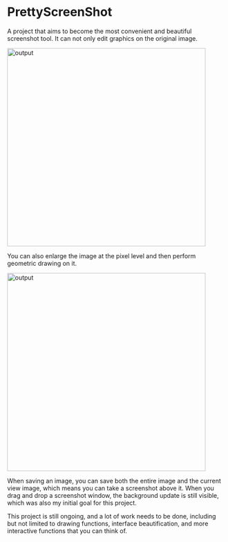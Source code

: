 # PrettyScreenShot
A project that aims to become the most convenient and beautiful screenshot tool.
It can not only edit graphics on the original image.

<img width="459" alt="output" src="https://github.com/monolife1874/PrettyScreenShot/assets/158537073/57ec1cb9-285d-4bd5-a87a-a9e32e19989d">

You can also enlarge the image at the pixel level and then perform geometric drawing on it.

<img width="459" alt="output" src="https://github.com/monolife1874/PrettyScreenShot/assets/158537073/5fe60c95-c506-4e24-8a79-a6d003a09eef">

When saving an image, you can save both the entire image and the current view image, which means you can take a screenshot above it.
When you drag and drop a screenshot window, the background update is still visible, which was also my initial goal for this project.

This project is still ongoing, and a lot of work needs to be done, including but not limited to drawing functions, interface beautification, and more interactive functions that you can think of.
